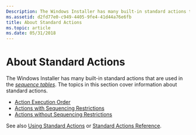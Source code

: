 ```yaml
---
Description: The Windows Installer has many built-in standard actions that are used in the sequence tables. The topics in this section cover information about standard actions.
ms.assetid: d2fd77e0-c949-4405-9fe4-41d44a76e6fb
title: About Standard Actions
ms.topic: article
ms.date: 05/31/2018
---
```


# About Standard Actions

The Windows Installer has many built-in standard actions that are used in the [*sequence tables*](s-gly.md). The topics in this section cover information about standard actions.

-   [Action Execution Order](action-execution-order.md)
-   [Actions with Sequencing Restrictions](actions-with-sequencing-restrictions.md)
-   [Actions without Sequencing Restrictions](actions-without-sequencing-restrictions.md)

See also [Using Standard Actions](using-standard-actions.md) or [Standard Actions Reference](standard-actions-reference.md).

 

 



